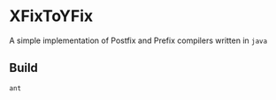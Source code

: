 # XFixToYFix

A simple implementation of Postfix and Prefix compilers written in `java`

## Build

```code
ant
```